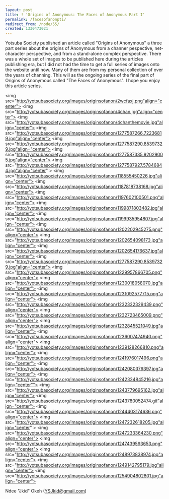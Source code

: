 ```yaml
---
layout: post
title: ! 'Origins of Anonymous: The Faces of Anonymous Part I'
permalink: /facesofanonpti/
redirect_from: /node/55/
created: 1330473021
---
```

Yotsuba Society published an article called "Origins of Anonymous" a three part series about the origins of Anonymous from a channer pespective, net-character perspective, and from a stand-alone complex perspective. There was a whole set of images to be published here during the articles publishing era, but I did not had the time to get a full series of images onto the website until now. Many of them are from my personal collection of over the years of channing. This will as the ongoing series of the final part of Origins of Anonymous called "The Faces of Anonymous". I hope you enjoy this article series.

<img src="http://yotsubasociety.org/images/originsofanon/2wcfaxj.png"align="center">
<img src="http://yotsubasociety.org/images/originsofanon/4chan.jpg"align="center">
<img src="http://yotsubasociety.org/images/originsofanon/4chanthemovie.jpg"align="center">
<img src="http://yotsubasociety.org/images/originsofanon/1277587266.72236819.jpg"align="center">
<img src="http://yotsubasociety.org/images/originsofanon/1277587290.85397329.jpg"align="center">
<img src="http://yotsubasociety.org/images/originsofanon/1277587335.92029005.jpg"align="center">
<img src="http://yotsubasociety.org/images/originsofanon/1277587927.57846844.jpg"align="center" >
<img src="http://yotsubasociety.org/images/originsofanon/118555450226.jpg"align="center">
<img src="http://yotsubasociety.org/images/originsofanon/1187818738168.jpg"align="center">
<img src="http://yotsubasociety.org/images/originsofanon/1197602100501.png"align="center">
<img src="http://yotsubasociety.org/images/originsofanon/1199871803482.jpg"align="center">
<img src="http://yotsubasociety.org/images/originsofanon/1199935954807.jpg"align="center">
<img src="http://yotsubasociety.org/images/originsofanon/1202202945275.png"align="center">
<img src="http://yotsubasociety.org/images/originsofanon/1202654098173.jpg"align="center">
<img src="http://yotsubasociety.org/images/originsofanon/1202654176637.jpg"align="center">
<img src="http://yotsubasociety.org/images/originsofanon/1277587290.85397329.jpg"align="center">
<img src="http://yotsubasociety.org/images/originsofanon/1229957866705.png"align="center">
<img src="http://yotsubasociety.org/images/originsofanon/1230018058070.jpg"align="center">
<img src="http://yotsubasociety.org/images/originsofanon/1231092577715.png"align="center">
<img src="http://yotsubasociety.org/images/originsofanon/1232332329439.png"align="center">
<img src="http://yotsubasociety.org/images/originsofanon/1232723465009.png"align="center">
<img src="http://yotsubasociety.org/images/originsofanon/1232845521049.jpg"align="center">
<img src="http://yotsubasociety.org/images/originsofanon/1236007474940.png"align="center">
<img src="http://yotsubasociety.org/images/originsofanon/1239128266810.png"align="center">
<img src="http://yotsubasociety.org/images/originsofanon/1241976017496.png"align="center">
<img src="http://yotsubasociety.org/images/originsofanon/1242080379397.jpg"align="center">
<img src="http://yotsubasociety.org/images/originsofanon/1242334845216.jpg"align="center"">
<img src="http://yotsubasociety.org/images/originsofanon/1243779695162.jpg"align="center">
<img src="http://yotsubasociety.org/images/originsofanon/1243780052474.gif"align="center">
<img src="http://yotsubasociety.org/images/originsofanon/1244403174636.png"align="center">
<img src="http://yotsubasociety.org/images/originsofanon/1247232618205.jpg"align="center" >
<img src="http://yotsubasociety.org/images/originsofanon/1247233364230.png"align="center">
<img src="http://yotsubasociety.org/images/originsofanon/1247439593653.png"align="center">
<img src="http://yotsubasociety.org/images/originsofanon/1248973838974.jpg"align="center">
<img src="http://yotsubasociety.org/images/originsofanon/1249142795179.jpg"align="center">
<img src="http://yotsubasociety.org/images/originsofanon/1254904802801.jpg"align="center">

Ndee "Jkid" Okeh (YSJkid@gmail.com)
